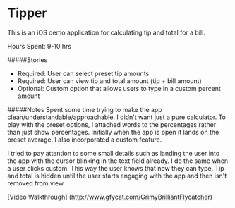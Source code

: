 # Tipper 

This is an iOS demo application for calculating tip and total for a bill. 

Hours Spent: 9-10 hrs

#####Stories
* Required: User can select preset tip amounts
* Required: User can view tip and total amount (tip + bill amount)
* Optional: Custom option that allows users to type in a custom percent amount 

#####Notes
Spent some time trying to make the app clean/understandable/approachable. I didn't want just a pure calculator. To play with the preset options, I attached words to the percentages rather than just show percentages. Initially when the app is open it lands on the preset average. I also incorporated a custom feature. 

I tried to pay attention to some small details such as landing the user into the app with the cursor blinking in the text field already. I do the same when a user clicks custom. This way the user knows that now they can type. Tip and total is hidden until the user starts engaging with the app and then isn't removed from view.

[Video Walkthrough] (http://www.gfycat.com/GrimyBrilliantFlycatcher)

